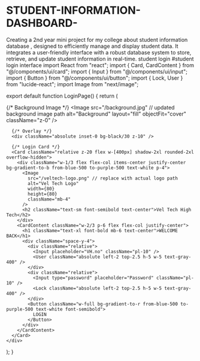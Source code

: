 # STUDENT-INFORMATION-DASHBOARD-
Creating a 2nd year mini project for my college about student information database , designed to efficiently manage and display student data. It integrates a user-friendly interface with a robust database system to store, retrieve, and update student information in real-time.
   student login #student login interface
   import React from "react";
import { Card, CardContent } from "@/components/ui/card";
import { Input } from "@/components/ui/input";
import { Button } from "@/components/ui/button";
import { Lock, User } from "lucide-react";
import Image from "next/image";

export default function LoginPage() {
  return (
    <div className="relative h-screen w-screen flex items-center justify-center bg-gray-100">
      {/* Background Image */}
      <Image
        src="/background.jpg" // updated background image path
        alt="Background"
        layout="fill"
        objectFit="cover"
        className="z-0"
      />

      {/* Overlay */}
      <div className="absolute inset-0 bg-black/30 z-10" />

      {/* Login Card */}
      <Card className="relative z-20 flex w-[400px] shadow-2xl rounded-2xl overflow-hidden">
        <div className="w-1/3 flex flex-col items-center justify-center bg-gradient-to-b from-blue-500 to-purple-500 text-white p-4">
          <Image
            src="/veltech-logo.png" // replace with actual logo path
            alt="Vel Tech Logo"
            width={80}
            height={80}
            className="mb-4"
          />
          <h2 className="text-sm font-semibold text-center">Vel Tech High Tech</h2>
        </div>
        <CardContent className="w-2/3 p-6 flex flex-col justify-center">
          <h1 className="text-xl font-bold mb-6 text-center">WELCOME BACK</h1>
          <div className="space-y-4">
            <div className="relative">
              <Input placeholder="VH.no" className="pl-10" />
              <User className="absolute left-2 top-2.5 h-5 w-5 text-gray-400" />
            </div>
            <div className="relative">
              <Input type="password" placeholder="Password" className="pl-10" />
              <Lock className="absolute left-2 top-2.5 h-5 w-5 text-gray-400" />
            </div>
            <Button className="w-full bg-gradient-to-r from-blue-500 to-purple-500 text-white font-semibold">
              LOGIN
            </Button>
          </div>
        </CardContent>
      </Card>
    </div>
  );
}
